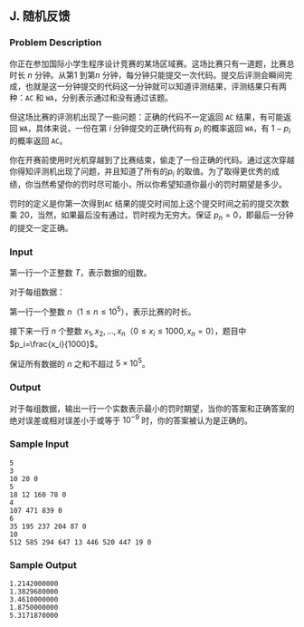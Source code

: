 ## J. 随机反馈

### Problem Description

你正在参加国际小学生程序设计竞赛的某场区域赛。这场比赛只有一道题，比赛总时长 $n$ 分钟。从第$1$ 到第$n$ 分钟，每分钟只能提交一次代码。提交后评测会瞬间完成，也就是这一分钟提交的代码这一分钟就可以知道评测结果，评测结果只有两种：$\texttt{AC}$ 和 $\texttt{WA}$，分别表示通过和没有通过该题。

但这场比赛的评测机出现了一些问题：正确的代码不一定返回 $\texttt{AC}$ 结果，有可能返回 $\texttt{WA}$，具体来说，一份在第 $i$ 分钟提交的正确代码有 $p_i$ 的概率返回 $\texttt{WA}$，有 $1-p_i$ 的概率返回 $\texttt{AC}$。

你在开赛前使用时光机穿越到了比赛结束，偷走了一份正确的代码。通过这次穿越你得知评测机出现了问题，并且知道了所有的$p_i$ 的取值。为了取得更优秀的成绩，你当然希望你的罚时尽可能小，所以你希望知道你最小的罚时期望是多少。

罚时的定义是你第一次得到$\texttt{AC}$ 结果的提交时间加上这个提交时间之前的提交次数乘 $20$，当然，如果最后没有通过，罚时视为无穷大。保证 $p_n=0$，即最后一分钟的提交一定正确。

### Input

第一行一个正整数 $T$，表示数据的组数。

对于每组数据：

第一行一个整数 $n$（$1\le n\le 10^5$），表示比赛的时长。

接下来一行 $n$ 个整数 $x_1,x_2,\ldots ,x_n$（$0\le x_i\le 1000,x_n=0$），题目中 $p_i=\frac{x_i}{1000}$。

保证所有数据的 $n$ 之和不超过 $5\times 10^5$。

### Output

对于每组数据，输出一行一个实数表示最小的罚时期望，当你的答案和正确答案的绝对误差或相对误差小于或等于 $10^{-9}$ 时，你的答案被认为是正确的。

### Sample Input

```plain
5
3
10 20 0
5
18 12 160 78 0
4
107 471 839 0
6
35 195 237 204 87 0
10
512 585 294 647 13 446 520 447 19 0
```

### Sample Output

```plain
1.2142000000
1.3829680000
3.4610000000
1.8750000000
5.3171870000
```

